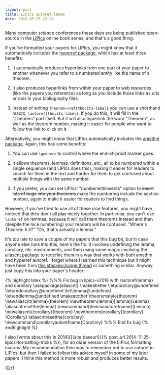 ```yaml
---
layout: post
title: LIPIcs autoref lemma
date: 2018-05-25 22:28
---
```

Many computer science conferences these days are being published open-source in the [LIPIcs](https://www.dagstuhl.de/en/publications/lipics) online book series, and that's a good thing.

If you've formatted your papers for LIPIcs, you might know that it automatically includes the [hyperref package](https://ctan.org/pkg/hyperref), which has at least three benefits:

1. It automatically produces hyperlinks from one part of your paper to another whenever you refer to a numbered entity like the name of a theorem.

2. It also produces hyperlinks from within your paper to web resources (like the papers you reference) as long as you include those links as urls or dois in your bibliography files.

3. Instead of writing <code>Theorem~\ref{thm:its-label}</code> you can use a shorthand macro, <code>\autoref{thm:its-label}</code>. If you do this, it will fill in the "Theorem" part itself. But it will also hyperlink the word "Theorem", as well as the theorem number, making it easier for people who want to follow the link to click on it.

Alternatively, you might know that LIPIcs automatically includes the [amsthm package](https://ctan.org/pkg/amsthm). Again, this has some benefits:

1. You can use <code>\qedhere</code> to control where the end-of-proof marker goes.

2. It allows theorems, lemmas, definitions, etc., all to be numbered within a single sequence (and LIPIcs does this), making it easier for readers to search for them in the text and harder for them to get confused about multiple things with the same number.

3. If you prefer, you can set LIPIcs' "numberwithinsects" option to <s>insert lots of bugs into your theorems</s> make the numbering include the section number, again to make it easier for readers to find things.

However, if you've tried to use all of these nice features, you might have noticed that they don't all play nicely together. In particular, you can't use <code>\autoref</code> on lemmas, because it will call them theorems instead and then (despite the nice numbering) your readers will be confused. "Where's Theorem 5.3?" "Oh, that's actually a lemma."

It's too late to save a couple of my papers that this bug bit, but in case anyone else runs into this, here's the fix. It involves undefining the lemma, corollary, etc. environments, and then using some magic involving the [aliascnt package](https://ctan.org/pkg/aliascnt) to redefine them in a way that works with both amsthm and hyperref autoref. I forget where I learned this technique but it might have been from [this stackexchange thread](https://tex.stackexchange.com/questions/187388/amsthm-with-shared-counters-messes-up-autoref-references/187395) or something similar. Anyway, just copy this into your paper's header:

{% highlight latex %}
%%% Fix bug in lipics-v2018 with \autoref{lemma} and corollary
\usepackage{aliascnt}
\makeatletter
\let\corollary\@undefined
\let\endcorollary\@undefined
\let\lemma\@undefined
\let\endlemma\@undefined
\makeatother
\theoremstyle{theorem}
\newaliascnt{lemma}{theorem}
\newtheorem{lemma}[lemma]{Lemma}
\aliascntresetthe{lemma}
\newcommand{\lemmaautorefname}{Lemma}
\newaliascnt{corollary}{theorem}
\newtheorem{corollary}[corollary]{Corollary}
\aliascntresetthe{corollary}
\newcommand\corollaryautorefname{Corollary}
%%% End fix bug
{% endhighlight %}

I also [wrote about this in 2014]({{site.baseurl}}{% post_url 2014-11-25-lipics-formatting-tricks %}), for an older version of the LIPIcs formatting macros. My recommendation then was to remember not to use autoref in LIPIcs, but then I failed to follow this advice myself in some of my later papers. I think this method is more robust and produces better results.

([G+](https://web.archive.org/web/20190210061616/https://plus.google.com/100003628603413742554/posts/BuitS1FyXuJ))